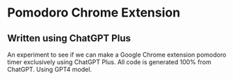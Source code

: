 # Pomodoro Chrome Extension
## Written using ChatGPT Plus

An experiment to see if we can make a Google Chrome extension pomodoro timer exclusively using ChatGPT Plus. All code is generated 100% from ChatGPT. Using GPT4 model.
